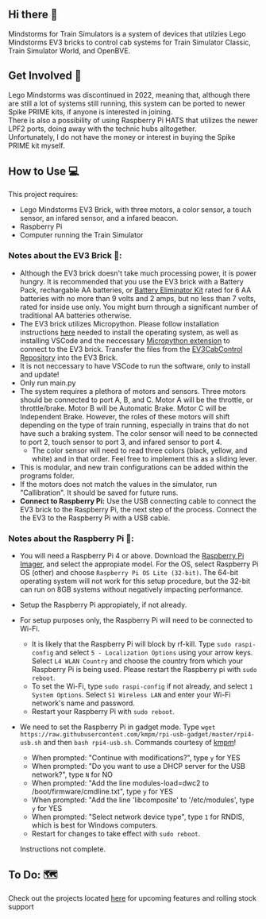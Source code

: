 ## Hi there 👋

Mindstorms for Train Simulators is a system of devices that utilzies Lego Mindstorms EV3 bricks to control cab systems for Train Simulator Classic, Train Simulator World, and OpenBVE.

## Get Involved 🌈

Lego Mindstorms was discontinued in 2022, meaning that, although there are still a lot of systems still running, this system can be ported to newer Spike PRIME kits, if anyone is interested in joining.  
There is also a possibility of using Raspberry Pi HATS that utilizes the newer LPF2 ports, doing away with the technic hubs alltogether.  
Unfortunately, I do not have the money or interest in buying the Spike PRIME kit myself.

## How to Use 💻

This project requires:
* Lego Mindstorms EV3 Brick, with three motors, a color sensor, a touch sensor, an infared sensor, and a infared beacon.
* Raspberry Pi
* Computer running the Train Simulator

### Notes about the EV3 Brick 🧱:
* Although the EV3 brick doesn't take much processing power, it is power hungry. It is recommended that you use the EV3 brick with a Battery Pack, rechargable AA batteries, or [Battery Eliminator Kit](https://www.batteryeliminatorkits.com/product-p/6aa-eliminator-kit.htm) rated for 6 AA batteries with no more than 9 volts and 2 amps, but no less than 7 volts, rated for inside use only. You might burn through a significant number of traditional AA batteries otherwise.
* The EV3 brick utilizes Micropython. Please follow installation instructions [here](https://education.lego.com/en-us/product-resources/mindstorms-ev3/teacher-resources/python-for-ev3/) needed to install the operating system, as well as installing VSCode and the neccessary [Micropython extension](https://marketplace.visualstudio.com/items?itemName=lego-education.ev3-micropython) to connect to the EV3 brick. Transfer the files from the [EV3CabControl Repository](https://github.com/Mindstorms-for-Train-Simulators/EV3CabControl) into the EV3 Brick.
 * It is not neccessary to have VSCode to run the software, only to install and update!
 * Only run main.py
* The system requires a plethora of motors and sensors. Three motors should be connected to port A, B, and C. Motor A will be the throttle, or throttle/brake. Motor B will be Automatic Brake. Motor C will be Independent Brake. However, the roles of these motors will shift depending on the type of train running, especially in trains that do not have such a braking system. The color sensor will need to be connected to port 2, touch sensor to port 3, and infared sensor to port 4.
  * The color sensor will need to read three colors (black, yellow, and white) and in that order. Feel free to implement this as a sliding lever.
* This is modular, and new train configurations can be added within the programs folder.
* If the motors does not match the values in the simulator, run "Callibration". It should be saved for future runs.
* **Connect to Raspberry Pi:** Use the USB connecting cable to connect the EV3 brick to the Raspberry Pi, the next step of the process. Connect the the EV3 to the Raspberry Pi with a USB cable.

### Notes about the Raspberry Pi 🥧:
* You will need a Raspberry Pi 4 or above. Download the [Raspberry Pi Imager](https://www.raspberrypi.com/software/), and select the appropiate model. For the OS, select Raspberry Pi OS (other) and choose ``Raspberry Pi OS Lite (32-bit)``. The 64-bit operating system will not work for this setup procedure, but the 32-bit can run on 8GB systems without negatively impacting performance.
* Setup the Raspberry Pi appropiately, if not already.
* For setup purposes only, the Raspberry Pi will need to be connected to Wi-Fi.
  * It is likely that the Raspberry Pi will block by rf-kill. Type ``sudo raspi-config`` and select ``5 - Localization Options`` using your arrow keys. Select ``L4 WLAN Country`` and choose the country from which your Raspberry Pi is being used. Please restart the Raspberry pi with ``sudo reboot``.
  * To set the Wi-Fi, type ``sudo raspi-config`` if not already, and select ``1 System Options``. Select ``S1 Wireless LAN`` and enter your Wi-Fi network's name and password.
  * Restart your Raspberry Pi with ``sudo reboot``.
* We need to set the Raspberry Pi in gadget mode. Type ``wget https://raw.githubusercontent.com/kmpm/rpi-usb-gadget/master/rpi4-usb.sh`` and then ``bash rpi4-usb.sh``. Commands courtesy of [kmpm](https://github.com/kmpm/rpi-usb-gadget)!
  * When prompted: "Continue with modifications?", type ``y`` for YES
  * When prompted: "Do you want to use a DHCP server for the USB network?", type ``N`` for NO
  * When prompted: "Add the line modules-load=dwc2 to /boot/firmware/cmdline.txt", type ``y`` for YES
  * When prompted: "Add the line 'libcomposite' to '/etc/modules', type ``y`` for YES
  * When prompted: "Select network device type", type ``1`` for RNDIS, which is best for Windows computers.
  * Restart for changes to take effect with ``sudo reboot``.

  Instructions not complete.

## To Do: 🗺️
Check out the projects located [here](https://github.com/orgs/Mindstorms-for-Train-Simulators/projects) for upcoming features and rolling stock support
